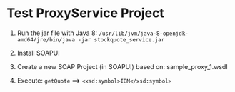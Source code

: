 # Test ProxyService Project

1) Run the jar file with Java 8: `/usr/lib/jvm/java-8-openjdk-amd64/jre/bin/java -jar stockquote_service.jar`

2) Install SOAPUI

3) Create a new SOAP Project (in SOAPUI) based on: sample_proxy_1.wsdl

4) Execute: `getQuote` ==> `<xsd:symbol>IBM</xsd:symbol>`


